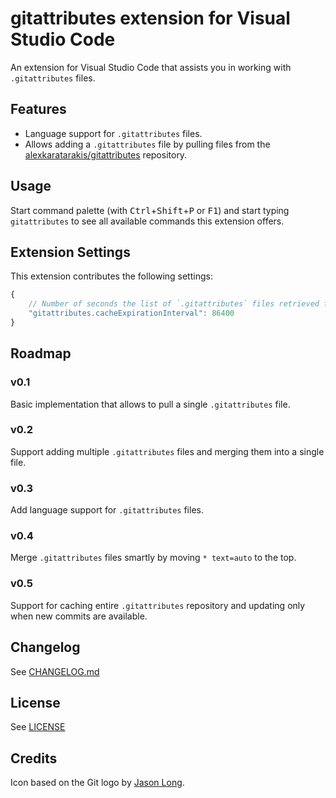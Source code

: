 # gitattributes extension for Visual Studio Code

An extension for Visual Studio Code that assists you in working with
`.gitattributes` files.

## Features

- Language support for `.gitattributes` files.
- Allows adding a `.gitattributes` file by pulling files from the
  [alexkaratarakis/gitattributes](https://github.com/alexkaratarakis/gitattributes)
  repository.

## Usage

Start command palette (with <kbd>Ctrl</kbd>+<kbd>Shift</kbd>+<kbd>P</kbd> or
<kbd>F1</kbd>) and start typing `gitattributes` to see all available commands
this extension offers.

## Extension Settings

This extension contributes the following settings:

```JavaScript
{
    // Number of seconds the list of `.gitattributes` files retrieved from github will be cached
    "gitattributes.cacheExpirationInterval": 86400
}
```

## Roadmap

### v0.1

Basic implementation that allows to pull a single `.gitattributes` file.

### v0.2

Support adding multiple `.gitattributes` files and merging them into a single
file.

### v0.3

Add language support for `.gitattributes` files.

### v0.4

Merge `.gitattributes` files smartly by moving `* text=auto` to the top.

### v0.5

Support for caching entire `.gitattributes` repository and updating only when
new commits are available.

## Changelog

See [CHANGELOG.md](CHANGELOG.md)

## License

See [LICENSE](LICENSE)

## Credits

Icon based on the Git logo by [Jason Long](https://twitter.com/jasonlong).
